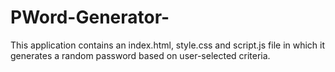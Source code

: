 # PWord-Generator-
This application contains an index.html, style.css and script.js file in which it generates a random password based on user-selected criteria.

